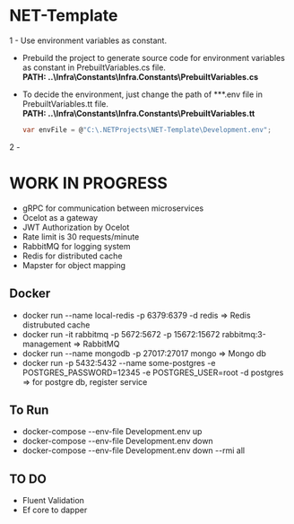 # NET-Template

1 - Use environment variables as constant.
* Prebuild the project to generate source code for environment variables as constant in PrebuiltVariables.cs file.  
**PATH: ..\Infra\Constants\Infra.Constants\PrebuiltVariables.cs** 
* To decide the environment, just change the path of ***.env file in PrebuiltVariables.tt file.  
**PATH: ..\Infra\Constants\Infra.Constants\PrebuiltVariables.tt** 

   ```csharp
  var envFile = @"C:\.NETProjects\NET-Template\Development.env";
   ```


2 - 

# WORK IN PROGRESS

* gRPC for communication between microservices
* Ocelot as a gateway
* JWT Authorization by Ocelot
* Rate limit is 30 requests/minute
* RabbitMQ for logging system
* Redis for distributed cache
* Mapster for object mapping


## Docker

* docker run --name local-redis -p 6379:6379 -d redis => Redis distrubuted cache
* docker run -it rabbitmq -p 5672:5672 -p 15672:15672 rabbitmq:3-management  => RabbitMQ
* docker run --name mongodb -p 27017:27017 mongo => Mongo db
* docker run -p 5432:5432 --name some-postgres -e POSTGRES_PASSWORD=12345 -e POSTGRES_USER=root -d postgres => for postgre db, register service

## To Run
* docker-compose --env-file Development.env up
* docker-compose --env-file Development.env down 
* docker-compose --env-file Development.env down --rmi all

## TO DO
* Fluent Validation
* Ef core to dapper
